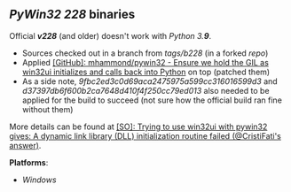 *PyWin32 228* binaries
----------------------

Official ***v228*** (and older) doesn't work with *Python 3.**9***.

- Sources checked out in a branch from *tags/b228* (in a forked *repo*)
- Applied [[GitHub]: mhammond/pywin32 - Ensure we hold the GIL as win32ui initializes and calls back into Python](https://github.com/mhammond/pywin32/commit/a58d0a47b5201f7347afa7465e1a74a623173c6d#diff-463277b58680e924d2eb3486c5ffcdfece92520a691a54d2fd217f20ef166663) on top (patched them)
- As a side note, *9fbc2ed3c0d69aca2475975a599cc316016599d3* and *d37397db6f600b2ca7648d410f4f250cc79ed013* also needed to be applied for the build to succeed (not sure how the official build ran fine without them)

More details can be found at [[SO]: Trying to use win32ui with pywin32 gives: A dynamic link library (DLL) initialization routine failed
 (@CristiFati's answer)](https://stackoverflow.com/questions/64444740/trying-to-use-win32ui-with-pywin32-gives-a-dynamic-link-library-dll-initializ/64509494#64509494).

**Platforms**:
- *Windows*

